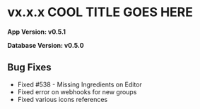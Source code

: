 # vx.x.x COOL TITLE GOES HERE

**App Version: v0.5.1**

**Database Version: v0.5.0**


## Bug Fixes
- Fixed #538 - Missing Ingredients on Editor
- Fixed error on webhooks for new groups
- Fixed various icons references
